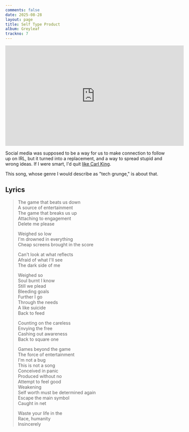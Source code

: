 ```yaml
---
comments: false
date: 2025-08-28
layout: page
title: Self Type Product
album: Greyleaf
trackno: 7
---
```


<iframe width="560" height="315" src="https://www.youtube.com/embed/vxxqXBcCc7I?si=1GbKTjAHVdpZMSip" title="YouTube video player" frameborder="0" allow="accelerometer; autoplay; clipboard-write; encrypted-media; gyroscope; picture-in-picture; web-share" referrerpolicy="strict-origin-when-cross-origin" allowfullscreen></iframe>

Social media was supposed to be a way for us to make connection to follow up
on IRL,
but it turned into a replacement,
and a way to spread stupid and wrong ideas.
If I were smart, I'd quit
[like Carl King](https://carlkingdom.com/carl-king-is-no-longer-on-social-media).

This song, whose genre I would describe as "tech grunge," is about that.

## Lyrics

>The game that beats us down<br>
>A source of entertainment<br>
>The game that breaks us up<br>
>Attaching to engagement<br>
>Delete me please
>
>Weighed so low<br>
>I'm drowned in everything<br>
>Cheap screens brought in the score
>
>Can't look at what reflects<br>
>Afraid of what I'll see<br>
>The dark side of me
>
>Weighed so<br>
>Soul burnt I know<br>
>Still we plead<br>
>Bleeding goals<br>
>Further I go<br>
>Through the needs<br>
>A like suicide<br>
>Back to feed
>
>Counting on the careless<br>
>Envying the free<br>
>Cashing out awareness<br>
>Back to square one
>
>Games beyond the game<br>
>The force of entertainment<br>
>I'm not a bug<br>
>This is not a song<br>
>Conceived in panic<br>
>Produced without no<br>
>Attempt to feel good<br>
>Weakening<br>
>Self worth must be determined again<br>
>Escape the main symbol<br>
>Caught in net
>
>Waste your life in the<br>
>Race, humanity<br>
>Insincerely
